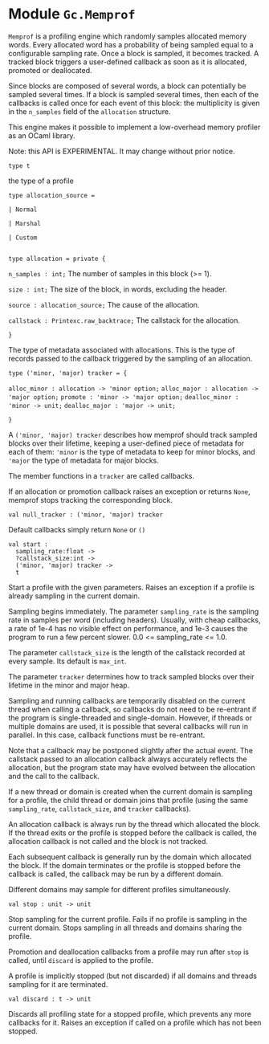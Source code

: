 
# Module `Gc.Memprof`

`Memprof` is a profiling engine which randomly samples allocated memory words. Every allocated word has a probability of being sampled equal to a configurable sampling rate. Once a block is sampled, it becomes tracked. A tracked block triggers a user-defined callback as soon as it is allocated, promoted or deallocated.

Since blocks are composed of several words, a block can potentially be sampled several times. If a block is sampled several times, then each of the callbacks is called once for each event of this block: the multiplicity is given in the `n_samples` field of the `allocation` structure.

This engine makes it possible to implement a low-overhead memory profiler as an OCaml library.

Note: this API is EXPERIMENTAL. It may change without prior notice.

```
type t
```
the type of a profile

```
type allocation_source = 
```
```
| Normal
```
```
| Marshal
```
```
| Custom
```
```

```
```
type allocation = private {
```
`n_samples : int;`
The number of samples in this block (\>= 1\).

`size : int;`
The size of the block, in words, excluding the header.

`source : allocation_source;`
The cause of the allocation.

`callstack : Printexc.raw_backtrace;`
The callstack for the allocation.

```
}
```
The type of metadata associated with allocations. This is the type of records passed to the callback triggered by the sampling of an allocation.

```
type ('minor, 'major) tracker = {
```
`alloc_minor : allocation -> 'minor option;`
`alloc_major : allocation -> 'major option;`
`promote : 'minor -> 'major option;`
`dealloc_minor : 'minor -> unit;`
`dealloc_major : 'major -> unit;`
```
}
```
A `('minor, 'major) tracker` describes how memprof should track sampled blocks over their lifetime, keeping a user-defined piece of metadata for each of them: `'minor` is the type of metadata to keep for minor blocks, and `'major` the type of metadata for major blocks.

The member functions in a `tracker` are called callbacks.

If an allocation or promotion callback raises an exception or returns `None`, memprof stops tracking the corresponding block.

```
val null_tracker : ('minor, 'major) tracker
```
Default callbacks simply return `None` or `()`

```
val start : 
  sampling_rate:float ->
  ?callstack_size:int ->
  ('minor, 'major) tracker ->
  t
```
Start a profile with the given parameters. Raises an exception if a profile is already sampling in the current domain.

Sampling begins immediately. The parameter `sampling_rate` is the sampling rate in samples per word (including headers). Usually, with cheap callbacks, a rate of 1e-4 has no visible effect on performance, and 1e-3 causes the program to run a few percent slower. 0.0 \<= sampling\_rate \<= 1\.0.

The parameter `callstack_size` is the length of the callstack recorded at every sample. Its default is `max_int`.

The parameter `tracker` determines how to track sampled blocks over their lifetime in the minor and major heap.

Sampling and running callbacks are temporarily disabled on the current thread when calling a callback, so callbacks do not need to be re-entrant if the program is single-threaded and single-domain. However, if threads or multiple domains are used, it is possible that several callbacks will run in parallel. In this case, callback functions must be re-entrant.

Note that a callback may be postponed slightly after the actual event. The callstack passed to an allocation callback always accurately reflects the allocation, but the program state may have evolved between the allocation and the call to the callback.

If a new thread or domain is created when the current domain is sampling for a profile, the child thread or domain joins that profile (using the same `sampling_rate`, `callstack_size`, and `tracker` callbacks).

An allocation callback is always run by the thread which allocated the block. If the thread exits or the profile is stopped before the callback is called, the allocation callback is not called and the block is not tracked.

Each subsequent callback is generally run by the domain which allocated the block. If the domain terminates or the profile is stopped before the callback is called, the callback may be run by a different domain.

Different domains may sample for different profiles simultaneously.

```
val stop : unit -> unit
```
Stop sampling for the current profile. Fails if no profile is sampling in the current domain. Stops sampling in all threads and domains sharing the profile.

Promotion and deallocation callbacks from a profile may run after `stop` is called, until `discard` is applied to the profile.

A profile is implicitly stopped (but not discarded) if all domains and threads sampling for it are terminated.

```
val discard : t -> unit
```
Discards all profiling state for a stopped profile, which prevents any more callbacks for it. Raises an exception if called on a profile which has not been stopped.
